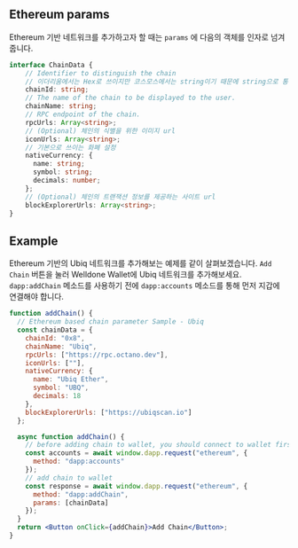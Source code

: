 ## Ethereum params

Ethereum 기반 네트워크를 추가하고자 할 때는 `params` 에 다음의 객체를 인자로 넘겨줍니다.

```typescript title="Ethereum"
interface ChainData {
    // Identifier to distinguish the chain
    // 이더리움에서는 Hex로 쓰이지만 코스모스에서는 string이기 때문에 string으로 통일
    chainId: string;
    // The name of the chain to be displayed to the user.
    chainName: string;
    // RPC endpoint of the chain.
    rpcUrls: Array<string>;
    // (Optional) 체인의 식별을 위한 이미지 url
    iconUrls: Array<string>;
    // 기본으로 쓰이는 화폐 설정
    nativeCurrency: {
      name: string;
      symbol: string;
      decimals: number;
    };
    // (Optional) 체인의 트랜잭션 정보를 제공하는 사이트 url
    blockExplorerUrls: Array<string>;
}
```

## Example

Ethereum 기반의 Ubiq 네트워크를 추가해보는 예제를 같이 살펴보겠습니다.
`Add Chain` 버튼을 눌러 Welldone Wallet에 Ubiq 네트워크를 추가해보세요. `dapp:addChain` 메소드를 사용하기 전에 `dapp:accounts` 메소드를 통해 먼저 지갑에 연결해야 합니다.

```jsx live
function addChain() {
  // Ethereum based chain parameter Sample - Ubiq
  const chainData = {
    chainId: "0x8",
    chainName: "Ubiq",
    rpcUrls: ["https://rpc.octano.dev"],
    iconUrls: [""],
    nativeCurrency: {
      name: "Ubiq Ether",
      symbol: "UBQ",
      decimals: 18
    },
    blockExplorerUrls: ["https://ubiqscan.io"]
  };

  async function addChain() {
    // before adding chain to wallet, you should connect to wallet first
    const accounts = await window.dapp.request("ethereum", {
      method: "dapp:accounts"
    });
    // add chain to wallet
    const response = await window.dapp.request("ethereum", {
      method: "dapp:addChain",
      params: [chainData]
    });
  }
  return <Button onClick={addChain}>Add Chain</Button>;
}
```
